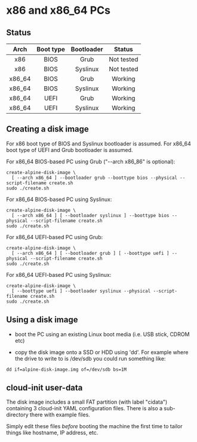 # x86 and x86_64 PCs

## Status

| Arch     | Boot type | Bootloader | Status     |
|:--------:|:---------:|:----------:|:----------:|
| x86      | BIOS      | Grub       | Not tested |
| x86      | BIOS      | Syslinux   | Not tested |
| x86_64   | BIOS      | Grub       | Working    |
| x86_64   | BIOS      | Syslinux   | Working    |
| x86_64   | UEFI      | Grub       | Working    |
| x86_64   | UEFI      | Syslinux   | Working    |

## Creating a disk image

For x86 boot type of BIOS and Syslinux bootloader is assumed.
For x86_64 boot type of UEFI and Grub bootloader is assumed.

For x86_64 BIOS-based PC using Grub ("--arch x86_86" is optional):

```
create-alpine-disk-image \
  [ --arch x86_64 ] --bootloader grub --boottype bios --physical --script-filename create.sh
sudo ./create.sh
```

For x86_64 BIOS-based PC using Syslinux:

```
create-alpine-disk-image \
  [ --arch x86_64 ] [ --bootloader syslinux ] --boottype bios --physical --script-filename create.sh
sudo ./create.sh
```

For x86_64 UEFI-based PC using Grub:

```
create-alpine-disk-image \
  [ --arch x86_64 ] [ --bootloader grub ] [ --boottype uefi ] --physical --script-filename create.sh
sudo ./create.sh
```

For x86_64 UEFI-based PC using Syslinux:

```
create-alpine-disk-image \
  [ --boottype uefi ] --bootloader syslinux --physical --script-filename create.sh
sudo ./create.sh
```

## Using a disk image

- boot the PC using an existing Linux boot media (i.e. USB stick, CDROM etc)

- copy the disk image onto a SSD or HDD using 'dd'. For example where the
  drive to write to is /dev/sdb you could run something like:

```
dd if=alpine-disk-image.img of=/dev/sdb bs=1M
```

## cloud-init user-data

The disk image includes a small FAT partition (with label "cidata")
containing 3 cloud-init YAML configuration files. There is also a
sub-directory there with example files.

Simply edit these files *before* booting the machine the first time to
tailor things like hostname, IP address, etc.
